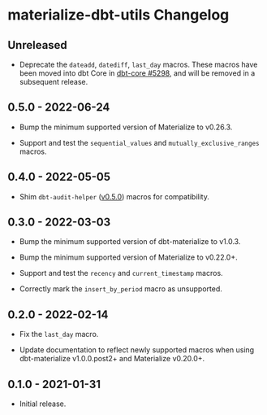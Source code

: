 # materialize-dbt-utils Changelog

## Unreleased

* Deprecate the `dateadd`, `datediff`, `last_day` macros. These macros have been
  moved into dbt Core in [dbt-core #5298](https://github.com/dbt-labs/dbt-core/pull/5298),
  and will be removed in a subsequent release.

## 0.5.0 - 2022-06-24

* Bump the minimum supported version of Materialize to v0.26.3.

* Support and test the `sequential_values` and `mutually_exclusive_ranges` macros.

## 0.4.0 - 2022-05-05

* Shim `dbt-audit-helper` ([v0.5.0](https://github.com/dbt-labs/dbt-audit-helper/releases/tag/0.5.0)) macros for compatibility.

## 0.3.0 - 2022-03-03

* Bump the minimum supported version of dbt-materialize to v1.0.3.

* Bump the minimum supported version of Materialize to v0.22.0+.

* Support and test the `recency` and `current_timestamp` macros.

* Correctly mark the `insert_by_period` macro as unsupported.

## 0.2.0 - 2022-02-14

* Fix the `last_day` macro.

* Update documentation to reflect newly supported macros when using
  dbt-materialize v1.0.0.post2+ and Materialize v0.20.0+.

## 0.1.0 - 2021-01-31

* Initial release.
